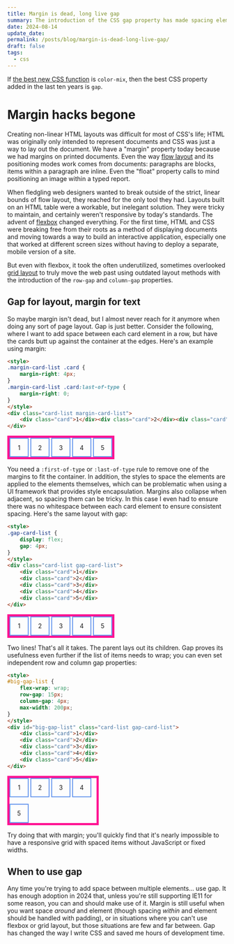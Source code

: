 ```yaml
---
title: Margin is dead, long live gap
summary: The introduction of the CSS gap property has made spacing elements on the page easier than ever.
date: 2024-08-14
update_date: 
permalink: /posts/blog/margin-is-dead-long-live-gap/
draft: false
tags:
  - css
---
```

If [the best new CSS function](The%20best%20new%20CSS%20function.md) is `color-mix`, then the best CSS property added in the last ten years is `gap`.

# Margin hacks begone

Creating non-linear HTML layouts was difficult for most of CSS's life; HTML was originally only intended to represent documents and CSS was just a way to lay out the document. We have a "margin" property today because we had margins on printed documents. Even the way [flow layout](https://developer.mozilla.org/en-US/docs/Web/CSS/CSS_flow_layout) and its positioning modes work comes from documents: paragraphs are blocks, items within a paragraph are inline. Even the "float" property calls to mind positioning an image within a typed report.

When fledgling web designers wanted to break outside of the strict, linear bounds of flow layout, they reached for the only tool they had. Layouts built on an HTML table were a workable, but inelegant solution. They were tricky to maintain, and certainly weren't responsive by today's standards. The advent of [flexbox](https://developer.mozilla.org/en-US/docs/Web/CSS/CSS_flexible_box_layout) changed everything. For the first time, HTML and CSS were breaking free from their roots as a method of displaying documents and moving towards a way to build an interactive application, especially one that worked at different screen sizes without having to deploy a separate, mobile version of a site.

But even with flexbox, it took the often underutilized, sometimes overlooked [grid layout](https://developer.mozilla.org/en-US/docs/Web/CSS/CSS_grid_layout) to truly move the web past using outdated layout methods with the introduction of the `row-gap` and `column-gap` properties.

## Gap for layout, margin for text

So maybe margin isn't dead, but I almost never reach for it anymore when doing any sort of page layout. Gap is just better. Consider the following, where I want to add space between each card element in a row, but have the cards butt up against the container at the edges. Here's an example using margin:

```html
<style>
.margin-card-list .card {
	margin-right: 4px;
}
.margin-card-list .card:last-of-type {
	margin-right: 0;
}
</style>
<div class="card-list margin-card-list">
	<div class="card">1</div><div class="card">2</div><div class="card">3</div><div class="card">4</div><div class="card">5</div>
</div>
```

<style>
.card {
	display: inline-flex;
	justify-content: center;
	align-items: center;
	width: 40px;
	height: 40px;
	border: 2px solid cornflowerblue;
}
.card-list {
	width: fit-content;
	border: 5px solid deeppink;
}
.margin-card-list .card {
	margin-right: 4px;
}
.margin-card-list .card:last-of-type {
	margin-right: 0;
}
</style>
<div class="card-list margin-card-list">
	<div class="card">1</div><div class="card">2</div><div class="card">3</div><div class="card">4</div><div class="card">5</div>
</div>

You need a `:first-of-type` or `:last-of-type` rule to remove one of the margins to fit the container. In addition, the styles to space the elements are applied to the elements themselves, which can be problematic when using a UI framework that provides style encapsulation. Margins also collapse when adjacent, so spacing them can be tricky. In this case I even had to ensure there was no whitespace between each card element to ensure consistent spacing. Here's the same layout with gap:

```html
<style>
.gap-card-list {
	display: flex;
	gap: 4px;
}
</style>
<div class="card-list gap-card-list">
	<div class="card">1</div>
	<div class="card">2</div>
	<div class="card">3</div>
	<div class="card">4</div>
	<div class="card">5</div>
</div>
```

<style>
.gap-card-list {
	display: flex;
	gap: 4px;
}
</style>
<div class="card-list gap-card-list">
	<div class="card">1</div>
	<div class="card">2</div>
	<div class="card">3</div>
	<div class="card">4</div>
	<div class="card">5</div>
</div>

Two lines! That's all it takes. The parent lays out its children. Gap proves its usefulness even further if the list of items needs to wrap; you can even set independent row and column gap properties:

```html
<style>
#big-gap-list {
	flex-wrap: wrap;
	row-gap: 15px;
	column-gap: 4px;
	max-width: 200px;
}
</style>
<div id="big-gap-list" class="card-list gap-card-list">
	<div class="card">1</div>
	<div class="card">2</div>
	<div class="card">3</div>
	<div class="card">4</div>
	<div class="card">5</div>
</div>
```

<style>
#big-gap-list {
	flex-wrap: wrap;
	row-gap: 15px;
	column-gap: 4px;
	max-width: 200px;
}
</style>
<div id="big-gap-list" class="card-list gap-card-list">
	<div class="card">1</div>
	<div class="card">2</div>
	<div class="card">3</div>
	<div class="card">4</div>
	<div class="card">5</div>
</div>

Try doing that with margin; you'll quickly find that it's nearly impossible to have a responsive grid with spaced items without JavaScript or fixed widths.

## When to use gap

Any time you're trying to add space between multiple elements... use gap. It has enough adoption in 2024 that, unless you're still supporting IE11 for some reason, you can and should make use of it. Margin is still useful when you want space *around* and element (though spacing *within* and element should be handled with padding), or in situations where you can't use flexbox or grid layout, but those situations are few and far between. Gap has changed the way I write CSS and saved me hours of development time.